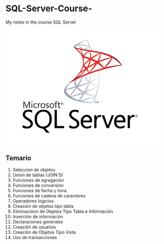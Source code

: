 # SQL-Server-Course-
My notes in the course SQL Server

![](https://github.com/luisjacobpy/SQL-Server-Course-/blob/main/mssqlserver.png)

## Temario
1. Seleccion de objetos
2. Union de tablas (JOIN'S)
3. Funciones de agragación
4. Funciones de conversión
5. Funciones de fecha y hora
6. Funciones de cadena de caracteres
7. Operadores logicios
8. Creación de objetos tipo tabla
9. Eliminacióon de Objetos Tipo Tabla e Información
10. Inserción de información
11. Declaraciones generales
12. Creación de usuarios
13. Creación de Objetos Tipo Vista 
14. Uso de transacciones

